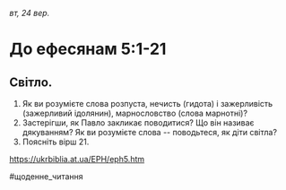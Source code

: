 
_вт, 24 вер._

# До ефесянам 5:1-21

## Світло.
1. Як ви розумієте слова розпуста, нечисть (гидота) і зажерливість (зажерливий ідолянин), марнословство (слова марнотні)?
2. Застерігши, як Павло закликає поводитися? Що він називає дякуванням? Як ви розумієте слова -- поводьтеся, як діти світла?
3. Поясніть вірш 21.

https://ukrbiblia.at.ua/EPH/eph5.htm 

#щоденне_читання
